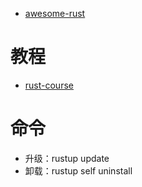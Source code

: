 
- [awesome-rust](https://github.com/rust-unofficial/awesome-rust)

# 教程
- [rust-course](https://github.com/sunface/rust-course)

# 命令
- 升级：rustup update
- 卸载：rustup self uninstall
